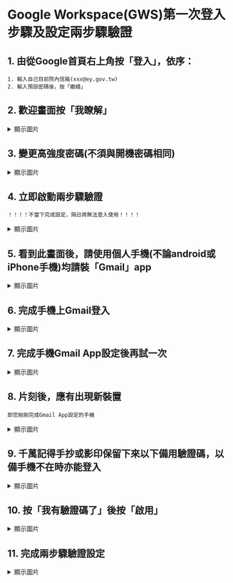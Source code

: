 # Google Workspace(GWS)第一次登入步驟及設定兩步驟驗證

## 1. 由從Google首頁右上角按「登入」，依序：
    1. 輸入自己目前院內信箱(xxx@ey.gov.tw)
    2. 輸入預設密碼後，按「繼續」
## 2. 歡迎畫面按「我瞭解」
<details>
   <summary>顯示圖片</summary>
  
   ![image](https://user-images.githubusercontent.com/150004043/280967861-a7f98a16-f64a-4e02-ae5c-60b93406b9e6.png)
  
</details>

## 3. 變更高強度密碼(不須與開機密碼相同)
<details>
   <summary>顯示圖片</summary>
  
   ![image](https://user-images.githubusercontent.com/150004043/280953322-fab74cb1-3391-4667-b82c-ffd004a0a378.png)
  
</details>

## 4. 立即啟動兩步驟驗證
    ！！！！不當下完成設定，隔日將無法登入使用！！！！
<details>
   <summary>顯示圖片</summary>
  
   ![image](https://user-images.githubusercontent.com/150004043/280953534-548ca4ee-8066-4c8d-b0bc-1b69f07478bd.png)
  
</details>

## 5. 看到此畫面後，請使用個人手機(不論android或iPhone手機)均請裝「Gmail」app
<details>
   <summary>顯示圖片</summary>
  
   ![image](https://user-images.githubusercontent.com/150004043/280953839-09e4fad1-4c3d-4f6b-915a-c69f8615f371.png)
  
</details>

## 6. 完成手機上Gmail登入
<details>
   <summary>顯示圖片</summary>
  
   1. 輸入帳號\
   ![image](https://user-images.githubusercontent.com/150004043/280952207-09242da6-4c9c-47d3-92c4-b6d975766149.png)
   1. 輸入密碼後按「繼續」\
   ![image](https://user-images.githubusercontent.com/150004043/280951990-8c4dec10-77ec-47c0-9147-a465097c62e8.png)
   1. 完成登入\
   ![image](https://user-images.githubusercontent.com/150004043/280952738-1723364c-d5da-4530-af09-d6f36119447f.png)

</details>

## 7. 完成手機Gmail App設定後再試一次
<details>
   <summary>顯示圖片</summary>
  
   ![image](https://user-images.githubusercontent.com/150004043/280956718-8e7620ba-1374-49fa-88f8-faa8e111d517.png)
  
</details>

## 8. 片刻後，應有出現新裝置
    即您剛剛完成Gmail App設定的手機
<details>
   <summary>顯示圖片</summary>
  
   ![image](https://user-images.githubusercontent.com/150004043/280957266-e5de6ba5-619b-4940-918a-934a186205e8.png)
  
</details>

## 9. 千萬記得手抄或影印保留下來以下備用驗證碼，以備手機不在時亦能登入
<details>
   <summary>顯示圖片</summary>
  
   ![image](https://user-images.githubusercontent.com/150004043/280957895-a89d1bec-ac2c-4011-b16b-5307b8c8d29a.png)
  
</details>

## 10. 按「我有驗證碼了」後按「啟用」
<details>
   <summary>顯示圖片</summary>
  
   ![image](https://user-images.githubusercontent.com/150004043/280958194-a9441a49-f1e4-4de5-90db-1213045a3eeb.png)
   ![image](https://user-images.githubusercontent.com/150004043/280978038-3421b556-2384-40cd-8e00-d010e936f5e0.png)
  
</details>

## 11. 完成兩步驟驗證設定
<details>
   <summary>顯示圖片</summary>
  
   ![image](https://user-images.githubusercontent.com/150004043/280958710-00583311-ee18-4886-8a9a-4fa0669b4379.png)
  
</details>
